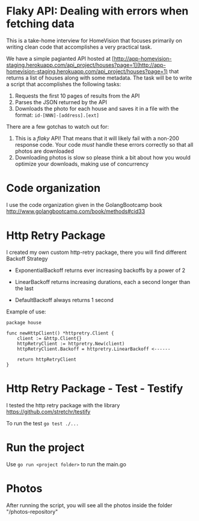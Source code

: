 # Flaky API: Dealing with errors when fetching data

This is a take-home interview for HomeVision that focuses primarily on writing clean code that accomplishes a very practical task.

We have a simple pagianted API hosted at [http://app-homevision-staging.herokuapp.com/api_project/houses?page=1](http://app-homevision-staging.herokuapp.com/api_project/houses?page=1) that returns a list of houses along with some metadata. The task will be to write a script that accomplishes the following tasks:

1. Requests the first 10 pages of results from the API
2. Parses the JSON returned by the API
3. Downloads the photo for each house and saves it in a file with the format: `id-[NNN]-[address].[ext]`

There are a few gotchas to watch out for:

1. This is a _flaky_ API! That means that it will likely fail with a non-200 response code. Your code _must_ handle these errors correctly so that all photos are downloaded
2. Downloading photos is slow so please think a bit about how you would optimize your downloads, making use of concurrency

# Code organization

I use the code organization given in the GolangBootcamp book http://www.golangbootcamp.com/book/methods#cid33

# Http Retry Package

I created my own custom http-retry package, there you will find different Backoff Strategy

- ExponentialBackoff returns ever increasing backoffs by a power of 2

- LinearBackoff returns increasing durations, each a second longer than the last

- DefaultBackoff always returns 1 second

Example of use:

```
package house

func newHttpClient() *httpretry.Client {
	client := &http.Client{}
	httpRetryClient := httpretry.New(client)
	httpRetryClient.Backoff = httpretry.LinearBackoff <------

	return httpRetryClient
}
```

# Http Retry Package - Test - Testify

I tested the http retry package with the library https://github.com/stretchr/testify

To run the test `go test ./...`

# Run the project

Use `go run <project folder>` to run the main.go

# Photos

After running the script, you will see all the photos inside the folder "/photos-repository"
